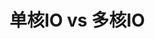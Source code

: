 <!--
 * @Author: ChengWang(cheng.wang.801@gmail.com)
 * @Date: 2020-12-02 19:45:48
 * @LastEditors: ChengWang
 * @LastEditTime: 2020-12-02 19:46:19
 * @FilePath: /note/epoll.md
-->

# 单核IO vs 多核IO